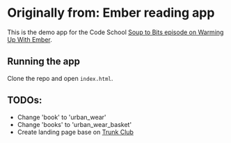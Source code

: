 # Originally from: Ember reading app
This is the demo app for the Code School [Soup to Bits episode on Warming Up With Ember](https://www.codeschool.com/code_tv/soup-to-bits-warming-up-with-ember).

## Running the app

Clone the repo and open `index.html`.

## TODOs:
- Change 'book' to 'urban_wear'
- Change 'books' to 'urban_wear_basket'
- Create landing page base on [Trunk Club](www.trunkclub.com)